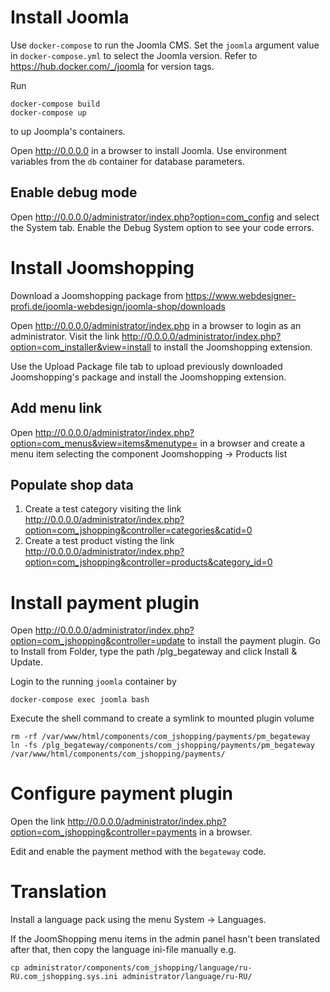 # Install Joomla

Use `docker-compose` to run the Joomla CMS. Set the `joomla` argument value in `docker-compose.yml` to select the Joomla version. Refer to https://hub.docker.com/_/joomla for version tags.

Run

```
docker-compose build
docker-compose up
```

to up Joompla's containers.

Open http://0.0.0.0 in a browser to install Joomla. Use environment variables from the `db` container for database parameters.

## Enable debug mode

Open http://0.0.0.0/administrator/index.php?option=com_config and select the System tab. Enable the Debug System option to see your code errors.

# Install Joomshopping

Download a Joomshopping package from https://www.webdesigner-profi.de/joomla-webdesign/joomla-shop/downloads

Open http://0.0.0.0/administrator/index.php in a browser to login as an administrator.  Visit the link http://0.0.0.0/administrator/index.php?option=com_installer&view=install to install the Joomshopping extension.

Use the Upload Package file tab to upload previously downloaded Joomshopping's package and install the Joomshopping extension.

## Add menu link

Open http://0.0.0.0/administrator/index.php?option=com_menus&view=items&menutype= in a browser and create a menu item selecting the component Joomshopping -> Products list

## Populate shop data

1. Create a test category visiting the link http://0.0.0.0/administrator/index.php?option=com_jshopping&controller=categories&catid=0
2. Create a test product visting the link http://0.0.0.0/administrator/index.php?option=com_jshopping&controller=products&category_id=0

# Install payment plugin

Open http://0.0.0.0/administrator/index.php?option=com_jshopping&controller=update to install the payment plugin. Go to Install from Folder, type the path /plg_begateway and click Install & Update.

Login to the running `joomla` container by

```
docker-compose exec joomla bash
```

Execute the shell command to create a symlink to mounted plugin volume

```
rm -rf /var/www/html/components/com_jshopping/payments/pm_begateway
ln -fs /plg_begateway/components/com_jshopping/payments/pm_begateway /var/www/html/components/com_jshopping/payments/
```

# Configure payment plugin

Open the link http://0.0.0.0/administrator/index.php?option=com_jshopping&controller=payments in a browser.

Edit and enable the payment method with the `begateway` code.

# Translation

Install a language pack using the menu System -> Languages. 

If the JoomShopping menu items in the admin panel hasn't been translated after that, then copy the language ini-file manually e.g.

```
cp administrator/components/com_jshopping/language/ru-RU.com_jshopping.sys.ini administrator/language/ru-RU/
```
